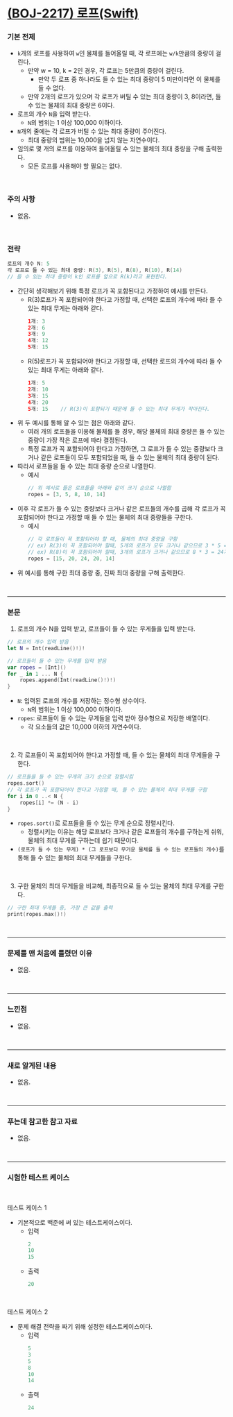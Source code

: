 # [(BOJ-2217) 로프(Swift)](https://www.acmicpc.net/problem/2217)

### 기본 전제<br/>
- `k`개의 로프를 사용하여 `w`인 물체를 들어올릴 때, 각 로프에는 `w/k`만큼의 중량이 걸린다.<br/>
    - 만약 w = 10, k = 2인 경우, 각 로프는 5만큼의 중량이 걸린다.<br/>
        - 만약 두 로프 중 하나라도 들 수 있는 최대 중량이 5 미만이라면 이 물체를 들 수 없다.<br/>
    - 만약 2개의 로프가 있으며 각 로프가 버틸 수 있는 최대 중량이 3, 8이라면, 들수 있는 물체의 최대 중량은 6이다.<br/>
- 로프의 개수 `N`을 입력 받는다.<br/>
    - `N`의 범위는 1 이상 100,000 이하이다.<br/>
- `N`개의 줄에는 각 로프가 버틸 수 있는 최대 중량이 주어진다.<br/>
    - 최대 중량의 범위는 10,000을 넘지 않는 자연수이다.<br/>
- 임의로 몇 개의 로프를 이용하여 들어올릴 수 있는 물체의 최대 중량을 구해 출력한다.<br/>
    - 모든 로프를 사용해야 할 필요는 없다.<br/>
<br/>

### 주의 사항<br/>
- 없음.<br/>
<br/>

### 전략<br/>
```Swift
로프의 개수 N: 5
각 로프로 들 수 있는 최대 중량: R(3), R(5), R(8), R(10), R(14)
// 들 수 있는 최대 중량이 k인 로프를 앞으로 R(k)라고 표현한다.
```
- 간단히 생각해보기 위해 특정 로프가 꼭 포함된다고 가정하여 예시를 만든다.<br/>
    - R(3)로프가 꼭 포함되어야 한다고 가정할 때, 선택한 로프의 개수에 따라 들 수 있는 최대 무게는 아래와 같다.<br/>
        ```Swift
        1개: 3
        2개: 6
        3개: 9
        4개: 12
        5개: 15
        ```
    - R(5)로프가 꼭 포함되어야 한다고 가정할 때, 선택한 로프의 개수에 따라 들 수 있는 최대 무게는 아래와 같다.<br/>
        ```Swift
        1개: 5
        2개: 10
        3개: 15
        4개: 20
        5개: 15    // R(3)이 포함되기 때문에 들 수 있는 최대 무게가 작아진다.
        ```
- 위 두 예시를 통해 알 수 있는 점은 아래와 같다.<br/>
    - 여러 개의 로프들을 이용해 물체를 들 경우, 해당 물체의 최대 중량은 들 수 있는 중량이 가장 작은 로프에 따라 결정된다.<br/>
    - 특정 로프가 꼭 포함되어야 한다고 가정하면, 그 로프가 들 수 있는 중량보다 크거나 같은 로프들이 모두 포함되었을 때, 들 수 있는 물체의 최대 중량이 된다.<br/>
- 따라서 로프들을 들 수 있는 최대 중량 순으로 나열한다.<br/>
    - 예시<br/>
        ```Swift
        // 위 예시로 들은 로프들을 아래와 같이 크기 순으로 나열함
        ropes = [3, 5, 8, 10, 14]
        ```
- 이후 각 로프가 들 수 있는 중량보다 크거나 같은 로프들의 개수를 곱해 각 로프가 꼭 포함되어야 한다고 가정할 때 들 수 있는 물체의 최대 중량들을 구한다.<br/>
    - 예시<br/>
        ```Swift
        // 각 로프들이 꼭 포함되어야 할 때, 물체의 최대 중량을 구함 
        // ex) R(3)이 꼭 포함되어야 할때, 5개의 로프가 모두 크거나 같으므로 3 * 5 = 15가 들 수 있는 최대 중량이 된다.
        // ex) R(8)이 꼭 포함되어야 할때, 3개의 로프가 크거나 같으므로 8 * 3 = 24가 들 수 있는 최대 중량이 된다.
        ropes = [15, 20, 24, 20, 14]
        ```
- 위 예시를 통해 구한 최대 중량 중, 진짜 최대 중량을 구해 출력한다.<br/>
<br/>

---
### 본문<br/>

1. 로프의 개수 N을 입력 받고, 로프들이 들 수 있는 무게들을 입력 받는다.<br/>
```Swift
// 로프의 개수 입력 받음
let N = Int(readLine()!)!

// 로프들이 들 수 있는 무게를 입력 받음
var ropes = [Int]()
for _ in 1 ... N {
    ropes.append(Int(readLine()!)!)
}
```
- `N`: 입력된 로프의 개수를 저장하는 정수형 상수이다.<br/>
    - `N`의 범위는 1 이상 100,000 이하이다.<br/>
- `ropes`: 로프들이 들 수 있는 무게들을 입력 받아 정수형으로 저장한 배열이다.<br/>
    - 각 요소들의 값은 10,000 이하의 자연수이다.<br/>
<br/>

2. 각 로프들이 꼭 포함되어야 한다고 가정할 때, 들 수 있는 물체의 최대 무게들을 구한다.<br/>
```Swift
// 로프들을 들 수 있는 무게의 크기 순으로 정렬시킴
ropes.sort()
// 각 로프가 꼭 포함되어야 한다고 가정할 때, 들 수 있는 물체의 최대 무게를 구함
for i in 0 ..< N {
    ropes[i] *= (N - i)
}
```
- `ropes.sort()`로 로프들을 들 수 있는 무게 순으로 정렬시킨다.<br/>
    - 정렬시키는 이유는 해당 로프보다 크거나 같은 로프들의 개수를 구하는게 쉬워, 물체의 최대 무게를 구하는데 쉽기 때문이다.<br/>
- `(로프가 들 수 있는 무게) * (그 로프보다 무거운 물체를 들 수 있는 로프들의 개수)`를 통해 들 수 있는 물체의 최대 무게들을 구한다.<br/>
<br/>

3. 구한 물체의 최대 무게들을 비교해, 최종적으로 들 수 있는 물체의 최대 무게를 구한다.<br/>
```Swift
// 구한 최대 무게들 중, 가장 큰 값을 출력
print(ropes.max()!)
```
<br/>

---
### 문제를 맨 처음에 틀렸던 이유<br/>
- 없음.<br/>
<br/>

---
### 느낀점<br/>
- 없음.<br/>
<br/>

---
### 새로 알게된 내용<br/>
- 없음.<br/>
<br/>

--- 
### 푸는데 참고한 참고 자료<br/>
- 없음.<br/>
<br/>

---
### 시험한 테스트 케이스
<br/>

테스트 케이스 1<br/>
- 기본적으로 백준에 써 있는 테스트케이스이다.<br/>
    - 입력
        ```Swift
        2
        10
        15
        ```
    - 출력
        ```Swift
        20
        ```
<br/>

테스트 케이스 2<br/>
- 문제 해결 전략을 짜기 위해 설정한 테스트케이스이다.<br/>
    - 입력
        ```Swift
        5
        3
        5
        8
        10
        14
        ```
    - 출력
        ```Swift
        24
        ```
<br/>
